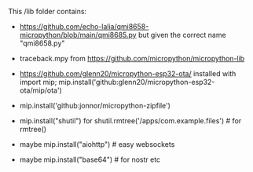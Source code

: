 This /lib folder contains:
- https://github.com/echo-lalia/qmi8658-micropython/blob/main/qmi8685.py but given the correct name "qmi8658.py"
- traceback.mpy from https://github.com/micropython/micropython-lib
- https://github.com/glenn20/micropython-esp32-ota/ installed with import mip; mip.install('github:glenn20/micropython-esp32-ota/mip/ota')
- mip.install('github:jonnor/micropython-zipfile')
- mip.install("shutil") for shutil.rmtree('/apps/com.example.files') # for rmtree()

- maybe mip.install("aiohttp") # easy websockets
- maybe mip.install("base64") # for nostr etc
